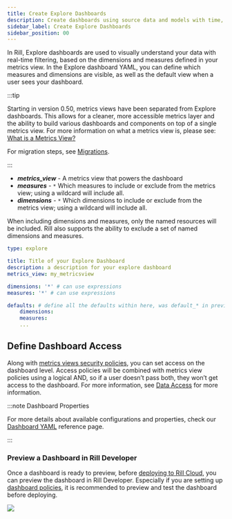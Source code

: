 ```yaml
---
title: Create Explore Dashboards
description: Create dashboards using source data and models with time, dimensions, and measures
sidebar_label: Create Explore Dashboards
sidebar_position: 00
---
```


In Rill, Explore dashboards are used to visually understand your data with real-time filtering, based on the dimensions and measures defined in your metrics view. In the Explore dashboard YAML, you can define which measures and dimensions are visible, as well as the default view when a user sees your dashboard.

:::tip

Starting in version 0.50, metrics views have been separated from Explore dashboards. This allows for a cleaner, more accessible metrics layer and the ability to build various dashboards and components on top of a single metrics view. For more information on what a metrics view is, please see: [What is a Metrics View?](/build/metrics-view)

For migration steps, see [Migrations](/other/v50-dashboard-changes#how-to-migrate-your-current-dashboards).

:::

* _**metrics_view**_ - A metrics view that powers the dashboard
* _**measures**_ - `*` Which measures to include or exclude from the metrics view; using a wildcard will include all.
* _**dimensions**_ - `*` Which dimensions to include or exclude from the metrics view; using a wildcard will include all.

When including dimensions and measures, only the named resources will be included.
Rill also supports the ability to exclude a set of named dimensions and measures.

```yaml
type: explore

title: Title of your Explore Dashboard
description: a description for your explore dashboard
metrics_view: my_metricsview

dimensions: '*' # can use expressions
measures: '*' # can use expressions

defaults: # define all the defaults within here, was default_* in previous dashboard YAML
    dimensions: 
    measures:
    ...
```

## Define Dashboard Access

Along with [metrics views security policies](/build/metrics-view/security), you can set access on the dashboard level. Access policies will be combined with metrics view policies using a logical AND, so if a user doesn’t pass both, they won’t get access to the dashboard. For more information, see [Data Access](/build/metrics-view/security#dashboard-access) for more information.

:::note Dashboard Properties

For more details about available configurations and properties, check our [Dashboard YAML](/reference/project-files/explore-dashboards) reference page.

:::

### Preview a Dashboard in Rill Developer

Once a dashboard is ready to preview, before [deploying to Rill Cloud](/deploy/deploy-dashboard), you can preview the dashboard in Rill Developer. Especially if you are setting up [dashboard policies](/build/metrics-view/security), it is recommended to preview and test the dashboard before deploying.

<img src='/img/build/dashboard/preview-dashboard.png' class='rounded-gif' />
<br />